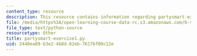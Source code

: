 ```yaml
---
content_type: resource
description: This resource contains information regarding partysmart-exercise1.py.
file: /media/https%3A/open-learning-course-data-rc.s3.amazonaws.com/6-s095-programming-for-the-puzzled-january-iap-2018/2440ea89b3e24b8d82eb76176f00c12e_partysmart-exercise1.py
file_type: text/python-source
resourcetype: Other
title: partysmart-exercise1.py
uid: 2440ea89-b3e2-4b8d-82eb-76176f00c12e
---
```

